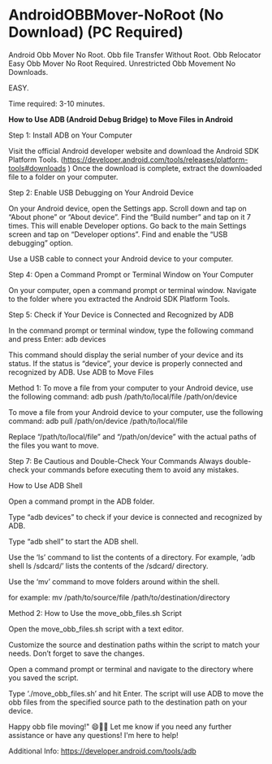 # AndroidOBBMover-NoRoot (No Download) (PC Required)
Android Obb Mover No Root. Obb file Transfer Without Root. Obb Relocator Easy Obb Mover No Root Required. Unrestricted Obb Movement No Downloads.

EASY.

Time required: 3-10 minutes.


**How to Use ADB (Android Debug Bridge) to Move Files in Android**

Step 1: Install ADB on Your Computer

Visit the official Android developer website and download the Android SDK Platform Tools. (https://developer.android.com/tools/releases/platform-tools#downloads )
Once the download is complete, extract the downloaded file to a folder on your computer.

Step 2: Enable USB Debugging on Your Android Device

On your Android device, open the Settings app.
Scroll down and tap on “About phone” or “About device”.
Find the “Build number” and tap on it 7 times. This will enable Developer options.
Go back to the main Settings screen and tap on “Developer options”.
Find and enable the “USB debugging” option.

Use a USB cable to connect your Android device to your computer.

Step 4: Open a Command Prompt or Terminal Window on Your Computer

On your computer, open a command prompt or terminal window.
Navigate to the folder where you extracted the Android SDK Platform Tools.

Step 5: Check if Your Device is Connected and Recognized by ADB

In the command prompt or terminal window, type the following command and press Enter: adb devices

This command should display the serial number of your device and its status. If the status is “device”, your device is properly connected and recognized by ADB.
Use ADB to Move Files

Method 1:
To move a file from your computer to your Android device, use the following command:
adb push /path/to/local/file /path/on/device


To move a file from your Android device to your computer, use the following command:
adb pull /path/on/device /path/to/local/file


Replace “/path/to/local/file” and “/path/on/device” with the actual paths of the files you want to move.

Step 7: Be Cautious and Double-Check Your Commands
Always double-check your commands before executing them to avoid any mistakes.


How to Use ADB Shell

Open a command prompt in the ADB folder.

Type “adb devices” to check if your device is connected and recognized by ADB.

Type “adb shell” to start the ADB shell.

Use the ‘ls’ command to list the contents of a directory. For example, ‘adb shell ls /sdcard/’ lists the contents of the /sdcard/ directory.

Use the ‘mv’ command to move folders around within the shell.

for example: mv /path/to/source/file /path/to/destination/directory


Method 2:
How to Use the move_obb_files.sh Script

Open the move_obb_files.sh script with a text editor.

Customize the source and destination paths within the script to match your needs. Don’t forget to save the changes.

Open a command prompt or terminal and navigate to the directory where you saved the script.

Type ‘./move_obb_files.sh’ and hit Enter. The script will use ADB to move the obb files from the specified source path to the destination path on your device.


Happy obb file moving!" 😄📁📲
Let me know if you need any further assistance or have any questions! I'm here to help! 


Additional Info: 
https://developer.android.com/tools/adb 
